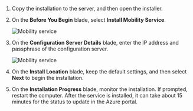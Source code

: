 1. Copy the installation to the server, and then open the installer.
2. On the **Before You Begin** blade, select **Install Mobility Service**.

    ![Mobility service](https://docstestmedia1.blob.core.windows.net/azure-media/includes/media/site-recovery-install-mob-svc-gui/mobility3.png)
3. On the **Configuration Server Details** blade, enter the IP address and passphrase of the configuration server.

    ![Mobility service](https://docstestmedia1.blob.core.windows.net/azure-media/includes/media/site-recovery-install-mob-svc-gui/mobility6.png)
4. On the **Install Location** blade, keep the default settings, and then select **Next** to begin the installation.
5. On the **Installation Progress** blade, monitor the installation. If prompted, restart the computer. After the service is installed, it can take about 15 minutes for the status to update in the Azure portal.



